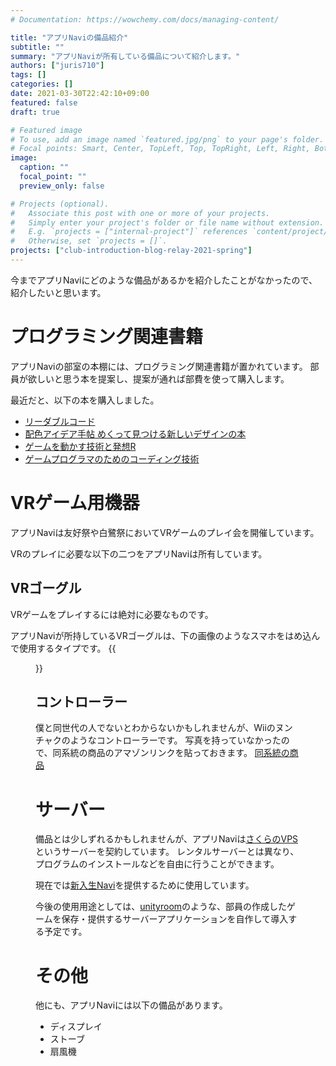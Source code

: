 ```yaml
---
# Documentation: https://wowchemy.com/docs/managing-content/

title: "アプリNaviの備品紹介"
subtitle: ""
summary: "アプリNaviが所有している備品について紹介します。"
authors: ["juris710"]
tags: []
categories: []
date: 2021-03-30T22:42:10+09:00
featured: false
draft: true

# Featured image
# To use, add an image named `featured.jpg/png` to your page's folder.
# Focal points: Smart, Center, TopLeft, Top, TopRight, Left, Right, BottomLeft, Bottom, BottomRight.
image:
  caption: ""
  focal_point: ""
  preview_only: false

# Projects (optional).
#   Associate this post with one or more of your projects.
#   Simply enter your project's folder or file name without extension.
#   E.g. `projects = ["internal-project"]` references `content/project/deep-learning/index.md`.
#   Otherwise, set `projects = []`.
projects: ["club-introduction-blog-relay-2021-spring"]
---
```

今までアプリNaviにどのような備品があるかを紹介したことがなかったので、紹介したいと思います。

# プログラミング関連書籍

アプリNaviの部室の本棚には、プログラミング関連書籍が置かれています。
部員が欲しいと思う本を提案し、提案が通れば部費を使って購入します。

最近だと、以下の本を購入しました。

- [リーダブルコード](https://www.oreilly.co.jp/books/9784873115658/)
- [配色アイデア手帖 めくって見つける新しいデザインの本](https://www.sbcr.jp/product/4797393248/)
- [ゲームを動かす技術と発想R](https://www.borndigital.co.jp/book/16550.html)
- [ゲームプログラマのためのコーディング技術](https://gihyo.jp/book/2015/978-4-7741-7413-6)

# VRゲーム用機器

アプリNaviは友好祭や白鷺祭においてVRゲームのプレイ会を開催しています。

VRのプレイに必要な以下の二つをアプリNaviは所有しています。

## VRゴーグル

VRゲームをプレイするには絶対に必要なものです。  

アプリNaviが所持しているVRゴーグルは、下の画像のようなスマホをはめ込んで使用するタイプです。
{{<figure src="./vr_headsets.jpg" title="アプリNaviが所持しているVRゴーグル">}}

## コントローラー

僕と同世代の人でないとわからないかもしれませんが、Wiiのヌンチャクのようなコントローラーです。
写真を持っていなかったので、同系統の商品のアマゾンリンクを貼っておきます。
[同系統の商品](https://www.amazon.co.jp/%E3%82%A8%E3%83%AC%E3%82%B3%E3%83%A0-%E3%83%96%E3%83%AB%E3%83%BC%E3%83%88%E3%82%A5%E3%83%BC%E3%82%B9-%E3%82%B3%E3%83%B3%E3%83%88%E3%83%AD%E3%83%BC%E3%83%A9%E3%83%BC-%E3%83%AA%E3%83%A2%E3%82%B3%E3%83%B3-JC-VRR01BK/dp/B01K1O5FKO/ref=sr_1_7?__mk_ja_JP=%E3%82%AB%E3%82%BF%E3%82%AB%E3%83%8A&dchild=1&keywords=vr+%E3%82%B3%E3%83%B3%E3%83%88%E3%83%AD%E3%83%BC%E3%83%A9%E3%83%BC&qid=1617112831&sr=8-7)

# サーバー

備品とは少しずれるかもしれませんが、アプリNaviは[さくらのVPS](https://vps.sakura.ad.jp/)というサーバーを契約しています。
レンタルサーバーとは異なり、プログラムのインストールなどを自由に行うことができます。

現在では[新入生Navi](https://shinkan.opuappnavi.com/)を提供するために使用しています。

今後の使用用途としては、[unityroom](https://unityroom.com/)のような、部員の作成したゲームを保存・提供するサーバーアプリケーションを自作して導入する予定です。

# その他

他にも、アプリNaviには以下の備品があります。

- ディスプレイ
- ストーブ
- 扇風機
